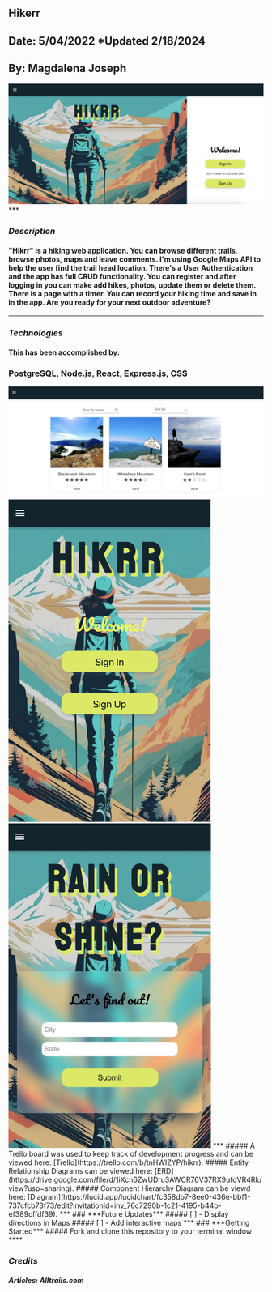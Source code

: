 ## Hikerr 

##  Date: 5/04/2022 *Updated 2/18/2024

## By: Magdalena Joseph

<img width="865" atl="login page" src="src/common/landing.png" />
***

### ***Description***
#### "Hikrr" is a hiking web application. You can browse different trails, browse photos, maps and leave comments. I'm using Google Maps API to help the user find the trail head location. There's a User Authentication and the app has full CRUD functionality. You can register and after logging in you can make add hikes, photos, update them or delete them. There is a page with a timer. You can record your hiking time and save in in the app. Are you ready for your next outdoor adventure? 
***
### ***Technologies***
#### This has been accomplished by:
### PostgreSQL, Node.js, React, Express.js, CSS
<img width="865" alt="main page" src="src/common/home.png">
<img width="400" alt="mobile version" src="src/common/landing-mobile.png">
<img width="400" alt="mobile version" src="src/common/weather.png">
***
##### A Trello board was used to keep track of development progress and can be viewed here: [Trello](https://trello.com/b/tnHWIZYP/hikrr).
##### Entity Relationship Diagrams can be viewed here: [ERD](https://drive.google.com/file/d/1iXcn6ZwUDru3AWCR76V37RX9ufdVR4Rk/view?usp=sharing).
##### Comopnent Hierarchy Diagram can be viewd here: [Diagram](https://lucid.app/lucidchart/fc358db7-8ee0-436e-bbf1-737cfcb73f73/edit?invitationId=inv_76c7290b-1c21-4195-b44b-ef389cffdf39).
***
### ***Future Updates***
##### [ ] - Display directions in Maps
##### [ ] - Add interactive maps
***
### ***Getting Started***
##### Fork and clone this repository to your terminal window
****

### ***Credits***
##### Articles: Alltrails.com
